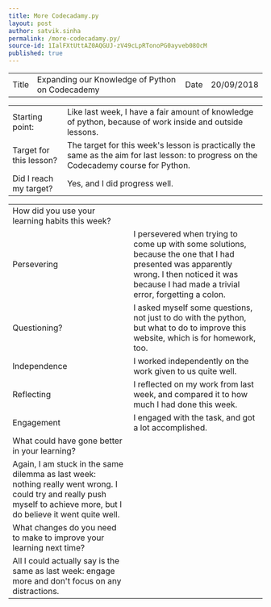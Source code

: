 ```yaml
---
title: More Codecadamy.py
layout: post
author: satvik.sinha
permalink: /more-codecadamy.py/
source-id: 1IalFXtUttAZ0AQGUJ-zV49cLpRTonoPG0ayveb08OcM
published: true
---
```

<table>
  <tr>
    <td>Title</td>
    <td>Expanding our Knowledge of Python on Codecademy</td>
    <td>Date</td>
    <td>20/09/2018</td>
  </tr>
</table>


<table>
  <tr>
    <td>Starting point:</td>
    <td>Like last week, I have a fair amount of knowledge of python, because of work inside and outside lessons.</td>
  </tr>
  <tr>
    <td>Target for this lesson?</td>
    <td>The target for this week's lesson is practically the same as the aim for last lesson: to progress on the Codecademy course for Python.</td>
  </tr>
  <tr>
    <td>Did I reach my target? </td>
    <td>Yes, and I did progress well.</td>
  </tr>
</table>


<table>
  <tr>
    <td>How did you use your learning habits this week?</td>
    <td></td>
  </tr>
  <tr>
    <td>Persevering</td>
    <td>I persevered when trying to come up with some solutions, because the one that I had presented was apparently wrong. I then noticed it was because I had made a trivial error, forgetting a colon.</td>
  </tr>
  <tr>
    <td>Questioning?</td>
    <td>I asked myself some questions, not just to do with the python, but what to do to improve this website, which is for homework, too.</td>
  </tr>
  <tr>
    <td>Independence</td>
    <td>I worked independently on the work given to us quite well.</td>
  </tr>
  <tr>
    <td>Reflecting</td>
    <td>I reflected on my work from last week, and compared it to how much I had done this week.</td>
  </tr>
  <tr>
    <td>Engagement</td>
    <td>I engaged with the task, and got a lot accomplished.</td>
  </tr>
  <tr>
    <td>What could have gone better in your learning?</td>
    <td></td>
  </tr>
  <tr>
    <td>Again, I am stuck in the same dilemma as last week: nothing really went wrong. I could try and really push myself to achieve more, but I do believe it went quite well.</td>
    <td></td>
  </tr>
  <tr>
    <td>What changes do you need to make to improve your learning next time?</td>
    <td></td>
  </tr>
  <tr>
    <td>All I could actually say is the same as last week: engage more and don't focus on any distractions.</td>
    <td></td>
  </tr>
</table>


